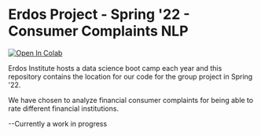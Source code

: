 # Erdos Project - Spring '22 - Consumer Complaints NLP

[![Open In Colab](https://colab.research.google.com/assets/colab-badge.svg)]([https://colab.research.google.com/github/rlwphd/Erdos_Project_Spring22/blob/main/consumer_complaint_project.ipynb](https://colab.research.google.com/github/rlwphd/Erdos_Project_Spring22/blob/main/consumer_complaint_project.ipynb))


Erdos Institute hosts a data science boot camp each year and this repository contains the location for our code for the group project in Spring '22.

We have chosen to analyze financial consumer complaints for being able to rate different financial institutions.

--Currently a work in progress
